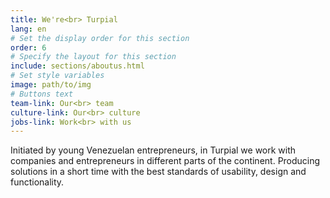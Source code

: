 ```yaml
---
title: We're<br> Turpial
lang: en
# Set the display order for this section
order: 6
# Specify the layout for this section
include: sections/aboutus.html
# Set style variables
image: path/to/img
# Buttons text
team-link: Our<br> team
culture-link: Our<br> culture
jobs-link: Work<br> with us
---
```


Initiated by young Venezuelan entrepreneurs, in Turpial we work with
companies and entrepreneurs in different parts of the continent.
Producing solutions in a short time with the best standards of usability,
design and functionality.